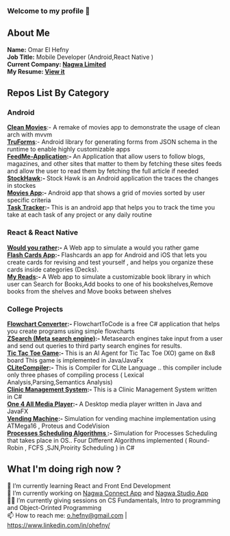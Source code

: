### Welcome to my profile 👋

## About Me
  <b>Name:</b> Omar El Hefny </br>
  <b>Job Title:</b> Mobile Developer (Android,React Native )</br>
  <b>Current Company: <a href="https://www.nagwa.com/">Nagwa Limited</a> </br> </b>
  <b>My Resume: <a href="https://drive.google.com/file/d/1GlFbYhZEFjs7S2OGRbZVie5UehfDmIEn/view">View it</a></b>
</br>
## Repos List By Category
  ### Android
  <a href="https://github.com/ohefny/CleanMovies"><b>Clean Movies</b></a>:- A remake of movies app to demonstrate the usage of clean arch with mvvm</br>
  <a href="https://github.com/trufla-technology/android-tru-forms"><b>TruForms</b></a>:- Android library for generating forms from JSON schema in the runtime to enable highly customizable apps </br>
  <b><a href="https://github.com/ohefny/FeedMe-Application">FeedMe-Application</a>:- </b>An Application that allow users to follow blogs, magazines, and other sites that matter to them by fetching these sites feeds and allow the user to read them by fetching the full article if needed</br>
  <b><a href="https://github.com/ohefny/StockHawk">StockHawk</a>:- </b>Stock Hawk is an Android application the traces the changes in stockes</br>
  <b><a href="https://github.com/ohefny/Movies-App-Udacity-Nanodegree">Movies App</a>:- </b>Android app that shows a grid of movies sorted by user specific criteria</br>
  <b><a href="https://github.com/ohefny/TaskTracker">Task Tracker</a>:- </b>This is an android app that helps you to track the time you take at each task of any project or any daily routine</br>
  ### React & React Native
  <b><a href="https://github.com/ohefny/Would-you-rather-react-app">Would you rather</a>:- </b>A Web app to simulate a would you rather game </br>
  <b><a href="https://github.com/ohefny/Flashcards-Reactnative">Flash Cards App</a>:- </b>Flashcards an app for Android and iOS that lets you create cards for revising and test yourself , and helps you organize these cards inside categories (Decks).
  </br>
  <b><a href="https://github.com/ohefny/MyRead-React">My Reads</a>:- </b>A Web app to simulate a customizable book library in which user can Search for Books,Add books to one of his bookshelves,Remove books from the shelves and Move books between shelves</br>
  ### College Projects 
  <b><a href="https://github.com/ohefny/FlowchartConverter">Flowchart Converter</a>:- </b>FlowchartToCode is a free C# application that helps you create programs using simple flowcharts</br>
    <b><a href="https://github.com/ohefny/ZSearch-Meta-Search-Engine-">ZSearch (Meta search engine)</a>:- </b>Metasearch engines take input from a user and send out queries to third party search engines for results.</br>
    <b><a href="https://github.com/ohefny/TicTacToe">Tic Tac Toe Game</a>:- </b>This is an AI Agent for Tic Tac Toe (XO) game on 8x8 board This game is implemented in Java/JavaFx</br>
    <b><a href="https://github.com/ohefny/CLiteCompiler">CLiteCompiler</a>:- </b>This is Compiler for CLite Language .. this compiler include only three phases of compiling process ( Lexical Analysis,Parsing,Semantics Analysis)</br>
    <b><a href="https://github.com/ohefny/ClinicManagementSystem">Clinic Management System</a>:- </b>This is a Clinic Management System written in C# </br>
    <b><a href="https://github.com/ohefny/One4All_MediaPlayer">One 4 All Media Player</a>:- </b>A Desktop media player written in Java and JavaFX</br>
     <b><a href="https://github.com/ohefny/vending_machine">Vending Machine</a>:- </b>Simulation for vending machine implementation using ATMega16 , Proteus and CodeVision</br>
     <b><a href="https://github.com/ohefny/Proccesses-Scheduling-Algorithms-Simulator">Processes Scheduling Algorithms </a>:- </b>Simulation for Processes Scheduling that takes place in OS.. Four Different Algorithms implemented ( Round-Robin , FCFS ,SJN,Proirity Scheduling ) in C#</br>
  
<!--
**ohefny/ohefny** is a ✨ _special_ ✨ repository because its `README.md` (this file) appears on your GitHub profile.

Here are some ideas to get you started:

- 🔭 I’m currently working on ...
- 🌱 I’m currently learning ...
- 👯 I’m looking to collaborate on ...
- 🤔 I’m looking for help with ...
- 💬 Ask me about ...
- 📫 How to reach me: ...
- 😄 Pronouns: ...
- ⚡ Fun fact: ...
-->
## What I'm doing righ now ?
🌱 I’m currently learning React and Front End Development </br>
🔭 I’m currently working on <a href="https://play.google.com/store/apps/details?id=com.nagwa.connect.students">Nagwa Connect App</a> and 
   <a href="https://play.google.com/store/apps/details?id=com.nagwa.studio">Nagwa Studio App</a> </br>
👨‍🏫 I’m currently giving sessions on CS Fundamentals, Intro to programming and Object-Orinted Programming  </br>
📫 How to reach me: o.hefny@gmail.com | https://www.linkedin.com/in/ohefny/

